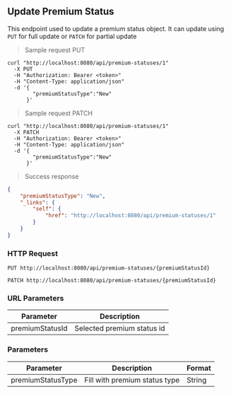 ## Update Premium Status

This endpoint used to update a premium status object. It can update using <code>PUT</code> for full update or <code>PATCH</code> for partial update

> Sample request PUT

```shell
curl "http://localhost:8080/api/premium-statuses/1"
  -X PUT
  -H "Authorization: Bearer <token>"
  -H "Content-Type: application/json"
  -d '{
        "premiumStatusType":"New"
      }'
```

> Sample request PATCH

```shell
curl "http://localhost:8080/api/premium-statuses/1"
  -X PATCH
  -H "Authorization: Bearer <token>"
  -H "Content-Type: application/json"
  -d '{
        "premiumStatusType":"New"
      }'
```

> Success response

```json
{
    "premiumStatusType": "New",
    "_links": {
        "self": {
            "href": "http://localhost:8080/api/premium-statuses/1"
        }
    }
}
```

### HTTP Request

`PUT http://localhost:8080/api/premium-statuses/{premiumStatusId}`

`PATCH http://localhost:8080/api/premium-statuses/{premiumStatusId}`

### URL Parameters

Parameter | Description
--------- | -----------
premiumStatusId | Selected premium status id

### Parameters

Parameter | Description | Format 
--------- | ----------- | ------ 
premiumStatusType | Fill with premium status type | String